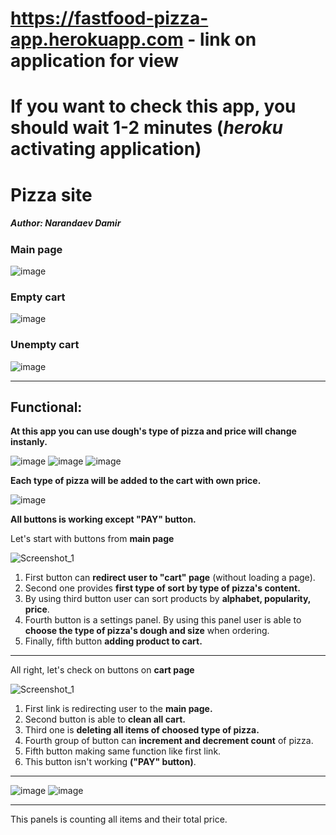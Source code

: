 # https://fastfood-pizza-app.herokuapp.com - link on application for view
# If you want to check this app, you should wait 1-2 minutes (___heroku___ activating application)

# Pizza site

##### Author: Narandaev Damir

### Main page

![image](https://user-images.githubusercontent.com/89794034/131397710-343c0919-0d4a-4464-9fe2-eecd9e237280.png)

### Empty cart

![image](https://user-images.githubusercontent.com/89794034/131397641-e756b7d5-b7e1-469f-8d1d-3e61a47d5871.png)

### Unempty cart

![image](https://user-images.githubusercontent.com/89794034/131398570-38ca5615-5503-4395-b10c-60611f4332ad.png)

____

## Functional:

__At this app you can use dough's type of pizza and price will change instanly.__

![image](https://user-images.githubusercontent.com/89794034/131398291-58808e4b-8cb3-45a4-b47b-ddc80586ff31.png)
![image](https://user-images.githubusercontent.com/89794034/131398305-d86233bf-2b1b-4ff8-b112-318ab2393388.png)
![image](https://user-images.githubusercontent.com/89794034/131398320-99e7bc2b-628c-4777-b6a4-6f33fe61d6c5.png)

__Each type of pizza will be added to the cart with own price.__

![image](https://user-images.githubusercontent.com/89794034/131398791-da4b1c03-d0f3-44c0-b665-a4afaf82834d.png)

__All buttons is working except "PAY" button.__

Let's start with buttons from __main page__

![Screenshot_1](https://user-images.githubusercontent.com/89794034/131400032-70611075-7b5e-4fa2-97a6-e96461c55ff0.png)

1. First button can __redirect user to "cart" page__ (without loading a page).
2. Second one provides __first type of sort by type of pizza's content.__
3. By using third button user can sort products by __alphabet, popularity, price__.
4. Fourth button is a settings panel. By using this panel user is able to __choose the type of pizza's dough and size__ when ordering.
5. Finally, fifth button __adding product to cart.__

____

All right, let's check on buttons on __cart page__

![Screenshot_1](https://user-images.githubusercontent.com/89794034/131401987-02437673-eb12-42ca-aa6d-fdf5fc803f47.png)

1. First link is redirecting user to the __main page.__
2. Second button is able to __clean all cart.__
3. Third one is __deleting all items of choosed type of pizza.__
4. Fourth group of button can __increment and decrement count__ of pizza.
5. Fifth button making same function like first link.
6. This button isn't working __("PAY" button)__.

____
![image](https://user-images.githubusercontent.com/89794034/131402596-0928ee32-66e5-401c-b07a-a0defd541a69.png)
![image](https://user-images.githubusercontent.com/89794034/131402703-a59bc79c-a706-444b-b2e4-d49a72b2c0a5.png)
____

This panels is counting all items and their total price.

